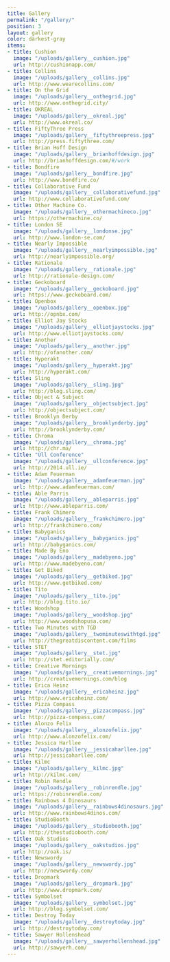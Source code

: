 ```yaml
---
title: Gallery
permalink: "/gallery/"
position: 3
layout: gallery
color: darkest-gray
items:
- title: Cushion
  image: "/uploads/gallery__cushion.jpg"
  url: http://cushionapp.com/
- title: Collins
  image: "/uploads/gallery__collins.jpg"
  url: http://www.wearecollins.com/
- title: On the Grid
  image: "/uploads/gallery__onthegrid.jpg"
  url: http://www.onthegrid.city/
- title: OKREAL
  image: "/uploads/gallery__okreal.jpg"
  url: http://www.okreal.co/
- title: FiftyThree Press
  image: "/uploads/gallery__fiftythreepress.jpg"
  url: http://press.fiftythree.com/
- title: Brian Hoff Design
  image: "/uploads/gallery__brianhoffdesign.jpg"
  url: http://brianhoffdesign.com/#/work
- title: Bondfire
  image: "/uploads/gallery__bondfire.jpg"
  url: http://www.bondfire.co/
- title: Collaborative Fund
  image: "/uploads/gallery__collaborativefund.jpg"
  url: http://www.collaborativefund.com/
- title: Other Machine Co.
  image: "/uploads/gallery__othermachineco.jpg"
  url: https://othermachine.co/
- title: London SE
  image: "/uploads/gallery__londonse.jpg"
  url: http://www.london-se.com/
- title: Nearly Impossible
  image: "/uploads/gallery__nearlyimpossible.jpg"
  url: http://nearlyimpossible.org/
- title: Rationale
  image: "/uploads/gallery__rationale.jpg"
  url: http://rationale-design.com/
- title: Geckoboard
  image: "/uploads/gallery__geckoboard.jpg"
  url: https://www.geckoboard.com/
- title: Openbox
  image: "/uploads/gallery__openbox.jpg"
  url: http://opnbx.com/
- title: Elliot Jay Stocks
  image: "/uploads/gallery__elliotjaystocks.jpg"
  url: http://www.elliotjaystocks.com/
- title: Another
  image: "/uploads/gallery__another.jpg"
  url: http://ofanother.com/
- title: Hyperakt
  image: "/uploads/gallery__hyperakt.jpg"
  url: http://hyperakt.com/
- title: Sling
  image: "/uploads/gallery__sling.jpg"
  url: http://blog.sling.com/
- title: Object & Subject
  image: "/uploads/gallery__objectsubject.jpg"
  url: http://objectsubject.com/
- title: Brooklyn Derby
  image: "/uploads/gallery__brooklynderby.jpg"
  url: http://brooklynderby.com/
- title: Chroma
  image: "/uploads/gallery__chroma.jpg"
  url: http://chr.ma/
- title: "Úll Conference"
  image: "/uploads/gallery__ullconference.jpg"
  url: http://2014.ull.ie/
- title: Adam Feuerman
  image: "/uploads/gallery__adamfeuerman.jpg"
  url: http://www.adamfeuerman.com/
- title: Able Parris
  image: "/uploads/gallery__ableparris.jpg"
  url: http://www.ableparris.com/
- title: Frank Chimero
  image: "/uploads/gallery__frankchimero.jpg"
  url: http://frankchimero.com/
- title: Babyganics
  image: "/uploads/gallery__babyganics.jpg"
  url: http://babyganics.com/
- title: Made By Eno
  image: "/uploads/gallery__madebyeno.jpg"
  url: http://www.madebyeno.com/
- title: Get Biked
  image: "/uploads/gallery__getbiked.jpg"
  url: http://www.getbiked.com/
- title: Tito
  image: "/uploads/gallery__tito.jpg"
  url: http://blog.tito.io/
- title: Woodshop
  image: "/uploads/gallery__woodshop.jpg"
  url: http://www.woodshopusa.com/
- title: Two Minutes with TGD
  image: "/uploads/gallery__twominuteswithtgd.jpg"
  url: http://thegreatdiscontent.com/films
- title: STET
  image: "/uploads/gallery__stet.jpg"
  url: http://stet.editorially.com/
- title: Creative Mornings
  image: "/uploads/gallery__creativemornings.jpg"
  url: http://creativemornings.com/blog
- title: Erica Heinz
  image: "/uploads/gallery__ericaheinz.jpg"
  url: http://www.ericaheinz.com/
- title: Pizza Compass
  image: "/uploads/gallery__pizzacompass.jpg"
  url: http://pizza-compass.com/
- title: Alonzo Felix
  image: "/uploads/gallery__alonzofelix.jpg"
  url: http://www.alonzofelix.com/
- title: Jessica Harllee
  image: "/uploads/gallery__jessicaharllee.jpg"
  url: http://jessicaharllee.com/
- title: Kilmc
  image: "/uploads/gallery__kilmc.jpg"
  url: http://kilmc.com/
- title: Robin Rendle
  image: "/uploads/gallery__robinrendle.jpg"
  url: https://robinrendle.com/
- title: Rainbows 4 Dinosaurs
  image: "/uploads/gallery__rainbows4dinosaurs.jpg"
  url: http://www.rainbows4dinos.com/
- title: StudioBooth
  image: "/uploads/gallery__studiobooth.jpg"
  url: http://thestudiobooth.com/
- title: Oak Studios
  image: "/uploads/gallery__oakstudios.jpg"
  url: http://oak.is/
- title: Newswordy
  image: "/uploads/gallery__newswordy.jpg"
  url: http://newswordy.com/
- title: Dropmark
  image: "/uploads/gallery__dropmark.jpg"
  url: http://www.dropmark.com/
- title: Symbolset
  image: "/uploads/gallery__symbolset.jpg"
  url: http://blog.symbolset.com/
- title: Destroy Today
  image: "/uploads/gallery__destroytoday.jpg"
  url: http://destroytoday.com/
- title: Sawyer Hollenshead
  image: "/uploads/gallery__sawyerhollenshead.jpg"
  url: http://sawyerh.com/
---
```


